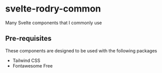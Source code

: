 # svelte-rodry-common
 Many Svelte components that I commonly use

 ## Pre-requisites
 These components are designed to be used with the following packages
 - Tailwind CSS
 - Fontawesome Free
